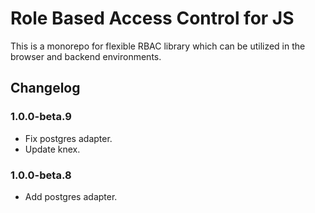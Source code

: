 # Role Based Access Control for JS

This is a monorepo for flexible RBAC library which can be utilized in the browser and backend environments.

## Changelog

### 1.0.0-beta.9

- Fix postgres adapter.
- Update knex.

### 1.0.0-beta.8

- Add postgres adapter.
